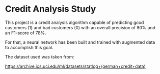 # Credit Analysis Study

This project is a credit analysis algorithm capable of predicting good customers (1) and bad customers (0) with an overall precision of 80% and an F1-score of 78%.

For that, a neural network has been built and trained with augmented data to accomplish this goal.

The dataset used was taken from:



https://archive.ics.uci.edu/ml/datasets/statlog+(german+credit+data)
